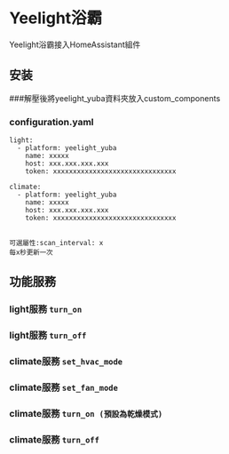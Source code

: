 # Yeelight浴霸


Yeelight浴霸接入HomeAssistant組件


## 安装




###解壓後將yeelight_yuba資料夾放入custom_components

### configuration.yaml
```
light:
  - platform: yeelight_yuba
    name: xxxxx
    host: xxx.xxx.xxx.xxx
    token: xxxxxxxxxxxxxxxxxxxxxxxxxxxxxxx
    
climate:
  - platform: yeelight_yuba
    name: xxxxx
    host: xxx.xxx.xxx.xxx
    token: xxxxxxxxxxxxxxxxxxxxxxxxxxxxxxx
```
```

可選屬性:scan_interval: x
每x秒更新一次

```


## 功能服務

### light服務  `turn_on`

### light服務  `turn_off`

### climate服務  `set_hvac_mode`

### climate服務  `set_fan_mode`

### climate服務  `turn_on (預設為乾燥模式)`    

### climate服務  `turn_off`

